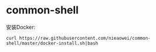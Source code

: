 # common-shell

安装Docker: 
  
  `curl https://raw.githubusercontent.com/nieaowei/common-shell/master/docker-install.sh|bash`
